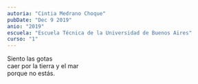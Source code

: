 ```yaml
---
autoria: "Cintia Medrano Choque"
pubDate: "Dec 9 2019"
anio: "2019"
escuela: "Escuela Técnica de la Universidad de Buenos Aires"
curso: "1"
---
```


Siento las gotas\
caer por la tierra y el mar\
porque no estás.
